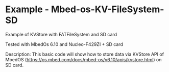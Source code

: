 # Example - Mbed-os-KV-FileSystem-SD
Example of KVStore with FATFileSystem and SD card

Tested with MbedOs 6.10 and Nucleo-F429ZI + SD card

Description:
This basic code will show how to store data via KVStore API of MbedOS (https://os.mbed.com/docs/mbed-os/v6.10/apis/kvstore.html) on SD card.
